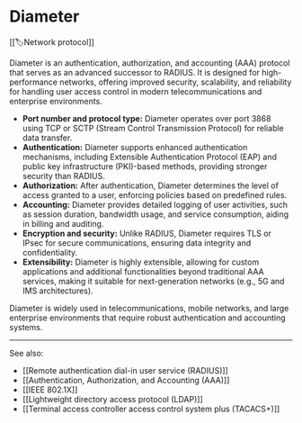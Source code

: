 
# Diameter

[[🏷️Network protocol]]

Diameter is an authentication, authorization, and accounting (AAA) protocol that serves as an advanced successor to RADIUS. It is designed for high-performance networks, offering improved security, scalability, and reliability for handling user access control in modern telecommunications and enterprise environments.

- **Port number and protocol type:** Diameter operates over port 3868 using TCP or SCTP (Stream Control Transmission Protocol) for reliable data transfer.
- **Authentication:** Diameter supports enhanced authentication mechanisms, including Extensible Authentication Protocol (EAP) and public key infrastructure (PKI)-based methods, providing stronger security than RADIUS.
- **Authorization:** After authentication, Diameter determines the level of access granted to a user, enforcing policies based on predefined rules.
- **Accounting:** Diameter provides detailed logging of user activities, such as session duration, bandwidth usage, and service consumption, aiding in billing and auditing.
- **Encryption and security:** Unlike RADIUS, Diameter requires TLS or IPsec for secure communications, ensuring data integrity and confidentiality.
- **Extensibility:** Diameter is highly extensible, allowing for custom applications and additional functionalities beyond traditional AAA services, making it suitable for next-generation networks (e.g., 5G and IMS architectures).

Diameter is widely used in telecommunications, mobile networks, and large enterprise environments that require robust authentication and accounting systems.

---

See also:

- [[Remote authentication dial-in user service (RADIUS)]]
- [[Authentication, Authorization, and Accounting (AAA)]]
- [[IEEE 802.1X]]
- [[Lightweight directory access protocol (LDAP)]]
- [[Terminal access controller access control system plus (TACACS+)]]